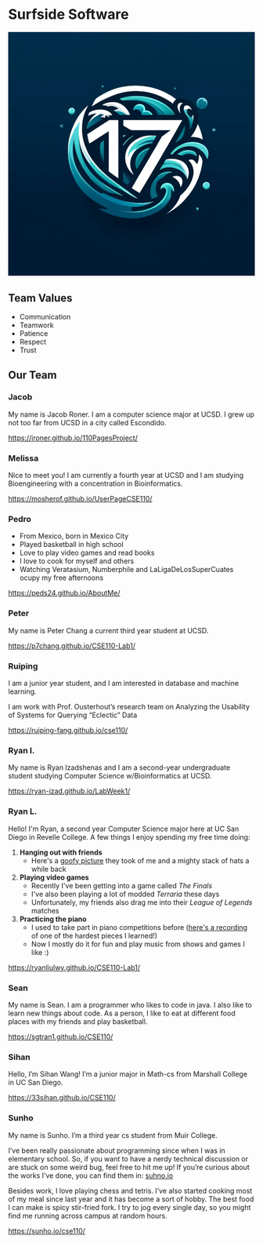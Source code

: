 # Surfside Software

![logo](./branding/Surfside_Software_Logo.png)

## Team Values

- Communication
- Teamwork
- Patience
- Respect
- Trust

## Our Team

### Jacob

My name is Jacob Roner. I am a computer science major at UCSD. I grew up not too far from UCSD in a city called Escondido.

https://jroner.github.io/110PagesProject/

### Melissa

Nice to meet you! I am currently a fourth year at UCSD and I am studying Bioengineering with a concentration in Bioinformatics.

https://mosherof.github.io/UserPageCSE110/

### Pedro

- From Mexico, born in Mexico City
- Played basketball in high school
- Love to play video games and read books
- I love to cook for myself and others
- Watching Veratasium, Numberphile and LaLigaDeLosSuperCuates ocupy my free afternoons

https://peds24.github.io/AboutMe/

### Peter

My name is Peter Chang a current third year student at UCSD.

https://p7chang.github.io/CSE110-Lab1/

### Ruiping

I am a junior year student, and I am interested in database and machine learning.

I am work with Prof. Ousterhout’s research team on Analyzing the Usability of Systems for Querying “Eclectic” Data

https://ruiping-fang.github.io/cse110/

### Ryan I.

My name is Ryan Izadshenas and I am a second-year undergraduate student studying Computer Science w/Bioinformatics at UCSD.

https://ryan-izad.github.io/LabWeek1/

### Ryan L.

Hello! I'm Ryan, a second year Computer Science major here at UC San Diego in Revelle College. A few things I enjoy spending my free time doing:

1. **Hanging out with friends**
   - Here's a [goofy picture](https://ryanliulwy.github.io/CSE110-Lab1/images/hatstack.png) they took of me and a mighty stack of hats a while back
2. **Playing video games**
   - Recently I've been getting into a game called _The Finals_
   - I've also been playing a lot of modded _Terraria_ these days
   - Unfortunately, my friends also drag me into their _League of Legends_ matches
3. **Practicing the piano**
   - I used to take part in piano competitions before ([here's a recording](https://www.youtube.com/watch?v=ncm4KW2-Qyw) of one of the hardest pieces I learned!)
   - Now I mostly do it for fun and play music from shows and games I like :)

https://ryanliulwy.github.io/CSE110-Lab1/

### Sean

My name is Sean. I am a programmer who likes to code in java. I also like to learn new things about code. As a person, I like to eat at different food places with my friends and play basketball.

https://sgtran1.github.io/CSE110/

### Sihan

Hello, I’m Sihan Wang! I’m a junior major in Math-cs from Marshall College in UC San Diego.

https://33sihan.github.io/CSE110/

### Sunho

My name is Sunho. I’m a third year cs student from Muir College.

I’ve been really passionate about programming since when I was in elementary school. So, if you want to have a nerdy technical discussion or are stuck on some weird bug, feel free to hit me up! If you’re curious about the works I’ve done, you can find them in: [suhno.io](https://sunho.io)

Besides work, I love playing chess and tetris. I’ve also started cooking most of my meal since last year and it has become a sort of hobby. The best food I can make is spicy stir-fried fork. I try to jog every single day, so you might find me running across campus at random hours.

https://sunho.io/cse110/
